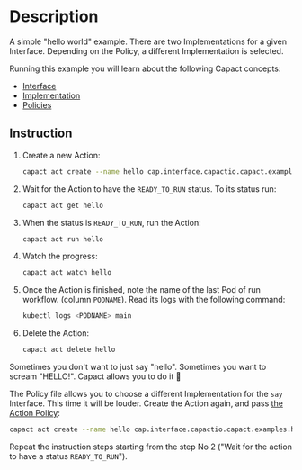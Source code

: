 # Description

A simple "hello world" example. There are two Implementations for a given Interface. Depending on the Policy, a different Implementation is selected.

Running this example you will learn about the following Capact concepts:
- [Interface](https://github.com/capactio/capact/blob/main/ocf-spec/0.0.1/README.md#interface)
- [Implementation](https://github.com/capactio/capact/blob/main/ocf-spec/0.0.1/README.md#implementation)
- [Policies](https://capact.io/docs/next/feature/policies/overview)

## Instruction

1. Create a new Action:

   ```bash
   capact act create --name hello cap.interface.capactio.capact.examples.hello.greet
   ```

1. Wait for the Action to have the `READY_TO_RUN` status. To its status run:

   ```bash
   capact act get hello
   ```

1. When the status is `READY_TO_RUN`, run the Action:

   ```bash
   capact act run hello
   ```

1. Watch the progress:

   ```bash
   capact act watch hello
   ```

1. Once the Action is finished, note the name of the last Pod of run workflow. (column `PODNAME`). Read its logs with the following command:

   ```bash
   kubectl logs <PODNAME> main
   ```

1. Delete the Action:

   ```bash
   capact act delete hello
   ```

Sometimes you don't want to just say "hello". Sometimes you want to scream "HELLO!". Capact allows you to do it 🙂

The Policy file allows you to choose a different Implementation for the `say` Interface. This time it will be louder. Create the Action again, and pass [the Action Policy](./policy.yaml):

```bash
capact act create --name hello cap.interface.capactio.capact.examples.hello.greet --action-policy-from-file ./policy.yaml
```

Repeat the instruction steps starting from the step No 2 ("Wait for the action to have a status `READY_TO_RUN`").
